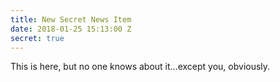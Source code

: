 ```yaml
---
title: New Secret News Item
date: 2018-01-25 15:13:00 Z
secret: true
---
```


This is here, but no one knows about it...except you, obviously.